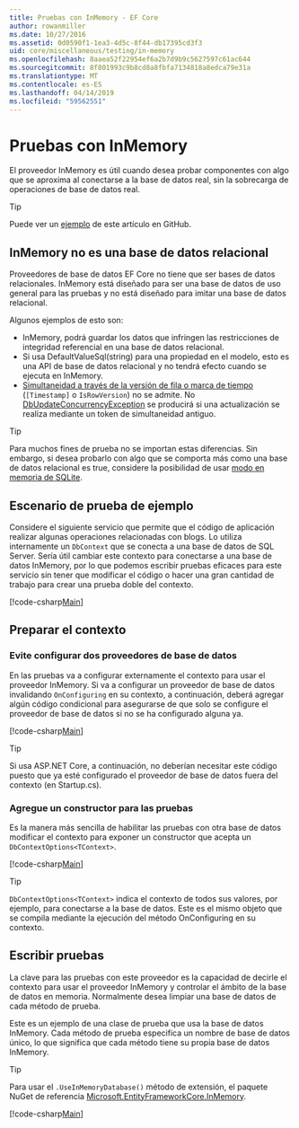 ```yaml
---
title: Pruebas con InMemory - EF Core
author: rowanmiller
ms.date: 10/27/2016
ms.assetid: 0d0590f1-1ea3-4d5c-8f44-db17395cd3f3
uid: core/miscellaneous/testing/in-memory
ms.openlocfilehash: 8aaea52f22954ef6a2b7d9b9c5627597c61ac644
ms.sourcegitcommit: 8f801993c9b8cd8a8fbfa7134818a8edca79e31a
ms.translationtype: MT
ms.contentlocale: es-ES
ms.lasthandoff: 04/14/2019
ms.locfileid: "59562551"
---
```

# <a name="testing-with-inmemory"></a>Pruebas con InMemory

El proveedor InMemory es útil cuando desea probar componentes con algo que se aproxima al conectarse a la base de datos real, sin la sobrecarga de operaciones de base de datos real.

> [!TIP]  
> Puede ver un [ejemplo](https://github.com/aspnet/EntityFramework.Docs/tree/master/samples/core/Miscellaneous/Testing) de este artículo en GitHub.

## <a name="inmemory-is-not-a-relational-database"></a>InMemory no es una base de datos relacional

Proveedores de base de datos EF Core no tiene que ser bases de datos relacionales. InMemory está diseñado para ser una base de datos de uso general para las pruebas y no está diseñado para imitar una base de datos relacional.

Algunos ejemplos de esto son:

* InMemory, podrá guardar los datos que infringen las restricciones de integridad referencial en una base de datos relacional.
* Si usa DefaultValueSql(string) para una propiedad en el modelo, esto es una API de base de datos relacional y no tendrá efecto cuando se ejecuta en InMemory.
* [Simultaneidad a través de la versión de fila o marca de tiempo](xref:core/modeling/concurrency#timestamprow-version) (`[Timestamp]` o `IsRowVersion`) no se admite. No [DbUpdateConcurrencyException](https://docs.microsoft.com/dotnet/api/microsoft.entityframeworkcore.dbupdateconcurrencyexception) se producirá si una actualización se realiza mediante un token de simultaneidad antiguo.

> [!TIP]  
> Para muchos fines de prueba no se importan estas diferencias. Sin embargo, si desea probarlo con algo que se comporta más como una base de datos relacional es true, considere la posibilidad de usar [modo en memoria de SQLite](sqlite.md).

## <a name="example-testing-scenario"></a>Escenario de prueba de ejemplo

Considere el siguiente servicio que permite que el código de aplicación realizar algunas operaciones relacionadas con blogs. Lo utiliza internamente un `DbContext` que se conecta a una base de datos de SQL Server. Sería útil cambiar este contexto para conectarse a una base de datos InMemory, por lo que podemos escribir pruebas eficaces para este servicio sin tener que modificar el código o hacer una gran cantidad de trabajo para crear una prueba doble del contexto.

[!code-csharp[Main](../../../../samples/core/Miscellaneous/Testing/BusinessLogic/BlogService.cs)]

## <a name="get-your-context-ready"></a>Preparar el contexto

### <a name="avoid-configuring-two-database-providers"></a>Evite configurar dos proveedores de base de datos

En las pruebas va a configurar externamente el contexto para usar el proveedor InMemory. Si va a configurar un proveedor de base de datos invalidando `OnConfiguring` en su contexto, a continuación, deberá agregar algún código condicional para asegurarse de que solo se configure el proveedor de base de datos si no se ha configurado alguna ya.

[!code-csharp[Main](../../../../samples/core/Miscellaneous/Testing/BusinessLogic/BloggingContext.cs#OnConfiguring)]

> [!TIP]  
> Si usa ASP.NET Core, a continuación, no deberían necesitar este código puesto que ya esté configurado el proveedor de base de datos fuera del contexto (en Startup.cs).

### <a name="add-a-constructor-for-testing"></a>Agregue un constructor para las pruebas

Es la manera más sencilla de habilitar las pruebas con otra base de datos modificar el contexto para exponer un constructor que acepta un `DbContextOptions<TContext>`.

[!code-csharp[Main](../../../../samples/core/Miscellaneous/Testing/BusinessLogic/BloggingContext.cs#Constructors)]

> [!TIP]  
> `DbContextOptions<TContext>` indica el contexto de todos sus valores, por ejemplo, para conectarse a la base de datos. Este es el mismo objeto que se compila mediante la ejecución del método OnConfiguring en su contexto.

## <a name="writing-tests"></a>Escribir pruebas

La clave para las pruebas con este proveedor es la capacidad de decirle el contexto para usar el proveedor InMemory y controlar el ámbito de la base de datos en memoria. Normalmente desea limpiar una base de datos de cada método de prueba.

Este es un ejemplo de una clase de prueba que usa la base de datos InMemory. Cada método de prueba especifica un nombre de base de datos único, lo que significa que cada método tiene su propia base de datos InMemory.

>[!TIP]
> Para usar el `.UseInMemoryDatabase()` método de extensión, el paquete NuGet de referencia [Microsoft.EntityFrameworkCore.InMemory](https://www.nuget.org/packages/Microsoft.EntityFrameworkCore.InMemory/).

[!code-csharp[Main](../../../../samples/core/Miscellaneous/Testing/TestProject/InMemory/BlogServiceTests.cs)]
